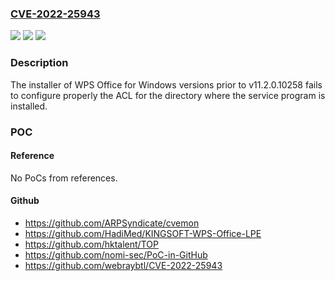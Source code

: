 ### [CVE-2022-25943](https://cve.mitre.org/cgi-bin/cvename.cgi?name=CVE-2022-25943)
![](https://img.shields.io/static/v1?label=Product&message=WPS%20Office%20for%20Windows&color=blue)
![](https://img.shields.io/static/v1?label=Version&message=n%2Fa&color=blue)
![](https://img.shields.io/static/v1?label=Vulnerability&message=CWE-276%3A%20Incorrect%20Default%20Permissions&color=brighgreen)

### Description

The installer of WPS Office for Windows versions prior to v11.2.0.10258 fails to configure properly the ACL for the directory where the service program is installed.

### POC

#### Reference
No PoCs from references.

#### Github
- https://github.com/ARPSyndicate/cvemon
- https://github.com/HadiMed/KINGSOFT-WPS-Office-LPE
- https://github.com/hktalent/TOP
- https://github.com/nomi-sec/PoC-in-GitHub
- https://github.com/webraybtl/CVE-2022-25943

